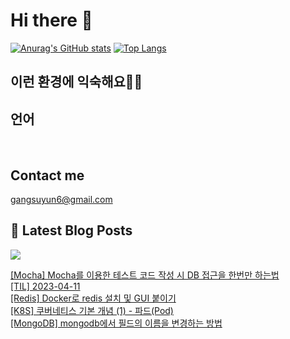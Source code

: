 # Hi there 👋

[![Anurag's GitHub stats](https://github-readme-stats.vercel.app/api?username=rkdden)](https://github.com/anuraghazra/github-readme-stats)
[![Top Langs](https://github-readme-stats.vercel.app/api/top-langs/?username=rkdden&layout=compact&hide=r,jupyter%20notebook,c%23&exclude_repo=roharui.github.io)](https://github.com/anuraghazra/github-readme-stats)

## 이런 환경에 익숙해요✍🏼

## 언어

<p>
  <img alt="" src= "https://img.shields.io/badge/JavaScript-F7DF1E?style=flat-square&logo=JavaScript&logoColor=white"/> 
  <img alt="" src= "https://img.shields.io/badge/TypeScript-black?logo=typescript&logoColor=blue"/>
</p>

## Contact me

gangsuyun6@gmail.com

## 📕 Latest Blog Posts
<p>
    <a href="https://systorage.tistory.com/"><img src="https://img.shields.io/badge/Blog-FF5722?style=flat-square&logo=Blogger&logoColor=white"/></a><br>
</p>

<a href=https://systorage.tistory.com/entry/Mocha-Mocha%EB%A5%BC-%EC%9D%B4%EC%9A%A9%ED%95%9C-%ED%85%8C%EC%8A%A4%ED%8A%B8-%EC%BD%94%EB%93%9C-%EC%9E%91%EC%84%B1-%EC%8B%9C-DB-%EC%A0%91%EA%B7%BC%EC%9D%84-%ED%95%9C%EB%B2%88%EB%A7%8C-%ED%95%98%EB%8A%94%EB%B2%95>[Mocha] Mocha를 이용한 테스트 코드 작성 시 DB 접근을 한번만 하는법</a></br><a href=https://systorage.tistory.com/entry/TIL-2023-04-11>[TIL] 2023-04-11</a></br><a href=https://systorage.tistory.com/entry/Redis-Docker%EB%A1%9C-redis-%EC%84%A4%EC%B9%98-%EB%B0%8F-GUI-%EB%B6%99%EC%9D%B4%EA%B8%B0>[Redis] Docker로 redis 설치 및 GUI 붙이기</a></br><a href=https://systorage.tistory.com/entry/K8S-%EC%BF%A0%EB%B2%84%EB%84%A4%ED%8B%B0%EC%8A%A4-%EA%B8%B0%EB%B3%B8-%EA%B0%9C%EB%85%90-1-%ED%8C%8C%EB%93%9CPod>[K8S] 쿠버네티스 기본 개념 (1) - 파드(Pod)</a></br><a href=https://systorage.tistory.com/entry/MongoDB-mongodb%EC%97%90%EC%84%9C-%ED%95%84%EB%93%9C%EC%9D%98-%EC%9D%B4%EB%A6%84%EC%9D%84-%EB%B3%80%EA%B2%BD%ED%95%98%EB%8A%94-%EB%B0%A9%EB%B2%95>[MongoDB] mongodb에서 필드의 이름을 변경하는 방법</a></br>